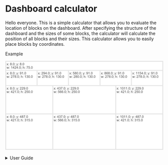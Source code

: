# Dashboard calculator
Hello everyone. This is a simple calculator that allows you to evaluate the location of blocks on the dashboard. After specifying the structure of the dashboard and the sizes of some blocks, the calculator will calculate the position of all blocks and their sizes. This calculator allows you to easily place blocks by coordinates.

Example

![alt text](https://github.com/vonOrso/Dashboard_calculator/blob/main/Examples/Example.png?raw=true)

<details>
  <summary>User Guide</summary>
  The main dashboard_calculator function is in the defs_calculator. The Size_notebook contains a small example of how the function works.
  
  You need to specify the size of the dashboard.
  
  ![image](https://user-images.githubusercontent.com/43719238/149387416-85a14bb9-3404-40cf-9c53-26fc273d3f22.png)
  
  You also need to specify the structure of the dashboard. The db_hor_sizes parameter specifies the number of blocks on each line and their width. 
  
  ![image](https://user-images.githubusercontent.com/43719238/149390312-10f827da-25c1-4d88-be9e-aee2369f553f.png)
  
  If you specify 'Auto' instead of size for blocks, the calculator will automatically calculate their sizes depending on the remaining width. That is, if there are 500 pixels left (in width) and 'Auto' was specified for two blocks, then the system will create two blocks of 250 pixels each. The red arrows mark the width that was calculated automatically, and the orange arrows indicate the width that was originally set.

  ![image](https://user-images.githubusercontent.com/43719238/149388631-a29df55c-1f63-4871-bd26-c0c2465972ed.png)
  
  It is not necessary to specify the height of each block, instead db_ver_sizes sets the height for all blocks in the line.
  
  ![image](https://user-images.githubusercontent.com/43719238/149392071-e5c01292-f843-4cad-98c2-642cc9f1415b.png)

  ![image](https://user-images.githubusercontent.com/43719238/149391615-a72c1ef6-c640-48a9-9bbe-cd0a63f9cc00.png)
  
  ![image](https://user-images.githubusercontent.com/43719238/149393189-0dc9584a-4a7e-45df-9a38-f74b3a75055d.png)
  
  These four parameters are required to specify. The result is a picture with the desired coordinates and dimensions.
  
  ![alt text](https://github.com/vonOrso/Dashboard_calculator/blob/main/Examples/Example.png?raw=true)
</details>
